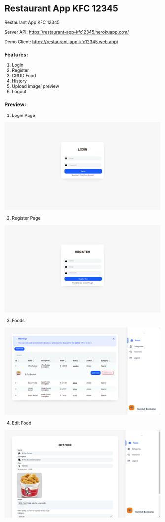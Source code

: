 # Restaurant App KFC 12345
Restaurant App KFC 12345

Server API: https://restaurant-app-kfc12345.herokuapp.com/

Demo Client: https://restaurant-app-kfc12345.web.app/

### Features:
1. Login
2. Register
3. CRUD Food
4. History
5. Upload image/ preview
6. Logout

### Preview:
1. Login Page

![My image](https://github.com/abdanzamzam/Restaurant-App-KFC-12345/blob/main/Preview/Screenshot%201.png)

2. Register Page

![My image](https://github.com/abdanzamzam/Restaurant-App-KFC-12345/blob/main/Preview/Screenshot%204.png)

3. Foods

![My image](https://github.com/abdanzamzam/Restaurant-App-KFC-12345/blob/main/Preview/Screenshot%203.png)

4. Edit Food

![My image](https://github.com/abdanzamzam/Restaurant-App-KFC-12345/blob/main/Preview/Screenshot%202.png)
